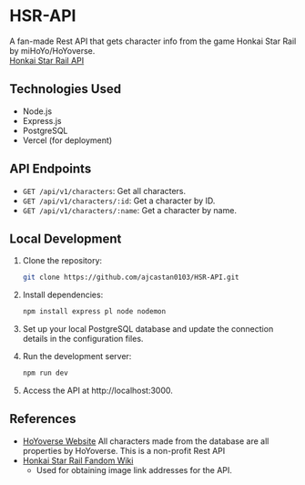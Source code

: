# HSR-API
A fan-made Rest API that gets character info from the game Honkai Star Rail by miHoYo/HoYoverse. </br>
<a href="https://hsr-api.vercel.app/api/v1/characters" target="_blank">Honkai Star Rail API</a> <br />

## Technologies Used

- Node.js
- Express.js
- PostgreSQL
- Vercel (for deployment)

## API Endpoints

- `GET /api/v1/characters`: Get all characters.
- `GET /api/v1/characters/:id`: Get a character by ID.
- `GET /api/v1/characters/:name`: Get a character by name.

## Local Development

1. Clone the repository:

   ```bash
   git clone https://github.com/ajcastan0103/HSR-API.git

2. Install dependencies:
   ```bash
   npm install express pl node nodemon

3. Set up your local PostgreSQL database and update the connection details in the configuration files.

4. Run the development server:
   ```bash
   npm run dev
   
5. Access the API at http://localhost:3000.

## References
- [HoYoverse Website](https://www.hoyoverse.com/en-us) All characters made from the database are all properties by HoYoverse. This is a non-profit Rest API
- [Honkai Star Rail Fandom Wiki](https://honkai-star-rail.fandom.com/wiki)
  - Used for obtaining image link addresses for the API. 


